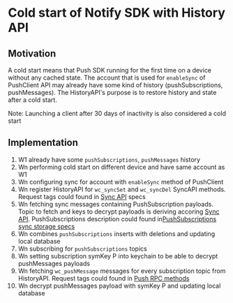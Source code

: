 # Cold start of Notify SDK with History API

## Motivation

A cold start means that Push SDK running for the first time on a device without any cached state. The account that is used for `enableSync` of PushClient API may already have some kind of history (pushSubscriptions, pushMessages). The HistoryAPI's purpose is to restore history and state after a cold start.

Note: Launching a client after 30 days of inactivity is also considered a cold start

## Implementation

1. W1 already have some `pushSubscriptions`, `pushMessages` history
2. Wn performing cold start on different device and have same account as W1
3. Wn configuring sync for account with `enableSync` method of PushClient
4. Wn register HistoryAPI for `wc_syncSet` and `wc_syncDel` SyncAPI methods. Request tags could found in [Sync API](../core/sync/readme.md) specs
5. Wn fetching sync messages containing PushSubscription payloads. Topic to fetch and keys to decrypt payloads is deriving accoring [Sync API](../core/sync/readme.md). PushSubscriptions description could found in[PushSubscriptions sync storage specs](./usage-of-sync-api.md)
6. Wn combines `pushSubscriptions` inserts with deletions and updating local database
7. Wn subscribing for `pushSubscriptions` topics
8. Wn setting subscription symKey P into keychain to be able to decrypt pushMessages payloads
9. Wn fetching `wc_pushMessage` messages for every subscription topic from HistoryAPI. Request tags could found in [Push RPC methods](./rpc-methods.md) 
10. Wn decrypt pushMessages payload with symKey P and updating local database